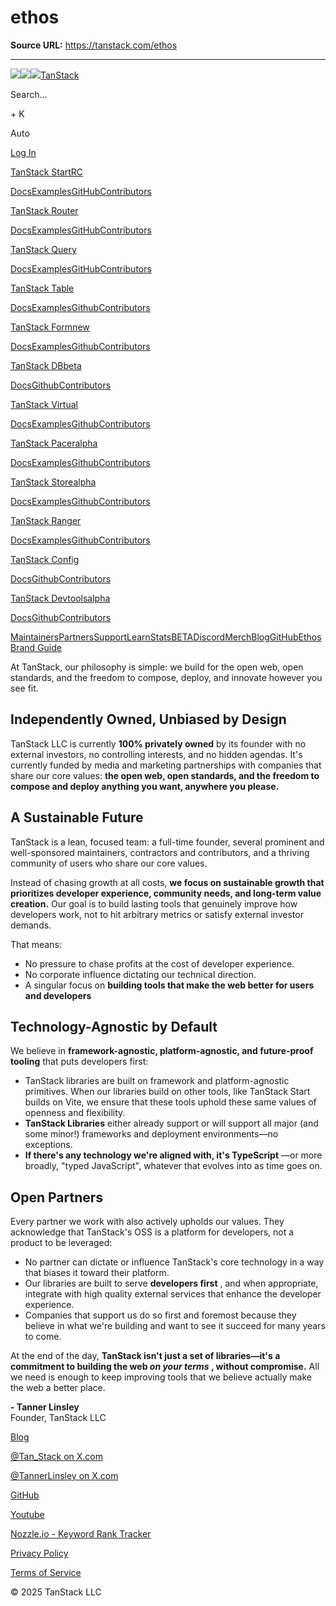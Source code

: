 # ethos

**Source URL:** https://tanstack.com/ethos

---

[![](/images/logos/logo-color-100.png)![](/images/logos/logo-black.svg)![](/images/logos/logo-white.svg)TanStack](/)

Search...

\+ K

[](https://x.com/tan_stack)[](https://bsky.app/profile/tanstack.com)[](https://instagram.com/tan_stack)

Auto

[Log In](/login)

[TanStack StartRC](/start)

[Docs](/start/latest/docs/framework/react/overview)[Examples](/start/latest/docs/framework/react/examples/start-basic)[GitHub](https://github.com/tanstack/router)[Contributors](/start/latest/docs/contributors)

[TanStack Router](/router)

[Docs](/router/latest/docs/framework/react/overview)[Examples](/router/latest/docs/framework/react/examples/kitchen-sink-file-based)[GitHub](https://github.com/tanstack/router)[Contributors](/router/latest/docs/contributors)

[TanStack Query](/query)

[Docs](/query/latest/docs/framework/react/overview)[Examples](/query/latest/docs/framework/react/examples/basic)[GitHub](https://github.com/tanstack/query)[Contributors](/query/latest/docs/contributors)

[TanStack Table](/table)

[Docs](/table/latest/docs/introduction)[Examples](/table/latest/docs/framework/react/examples/basic)[Github](https://github.com/tanstack/table)[Contributors](/table/latest/docs/contributors)

[TanStack Formnew](/form)

[Docs](/form/latest/docs)[Examples](/form/latest/docs/framework/react/examples/simple)[Github](https://github.com/tanstack/form)[Contributors](/form/latest/docs/contributors)

[TanStack DBbeta](/db)

[Docs](/db/latest/docs)[Github](https://github.com/tanstack/db)[Contributors](/db/latest/docs/contributors)

[TanStack Virtual](/virtual)

[Docs](/virtual/latest/docs/introduction)[Examples](/virtual/latest/docs/framework/react/examples/dynamic)[Github](https://github.com/tanstack/virtual)[Contributors](/virtual/latest/docs/contributors)

[TanStack Paceralpha](/pacer)

[Docs](/pacer/latest/docs)[Examples](/pacer/latest/docs/framework/react/examples/debounce)[Github](https://github.com/tanstack/pacer)[Contributors](/pacer/latest/docs/contributors)

[TanStack Storealpha](/store)

[Docs](/store/latest/docs)[Examples](/store/latest/docs/framework/react/examples/simple)[Github](https://github.com/tanstack/store)[Contributors](/store/latest/docs/contributors)

[TanStack Ranger](/ranger)

[Docs](/ranger/latest/docs/overview)[Examples](/ranger/latest/docs/framework/react/examples/basic)[Github](https://github.com/tanstack/ranger)[Contributors](/ranger/latest/docs/contributors)

[TanStack Config](/config)

[Docs](/config/latest/docs)[Github](https://github.com/tanstack/config)[Contributors](/config/latest/docs/contributors)

[TanStack Devtoolsalpha](/devtools)

[Docs](/devtools/latest/docs)[Github](https://github.com/tanstack/devtools)[Contributors](/devtools/latest/docs/contributors)

[Maintainers](/maintainers)[Partners](/partners)[Support](/support)[Learn](/learn)[StatsBETA](/stats/npm)[Discord](https://tlinz.com/discord)[Merch](https://cottonbureau.com/people/tanstack)[Blog](/blog)[GitHub](https://github.com/tanstack)[Ethos](/ethos)[Brand Guide](/brand-guide)

At TanStack, our philosophy is simple: we build for the open web, open standards, and the freedom to compose, deploy, and innovate however you see fit.

## Independently Owned, Unbiased by Design

TanStack LLC is currently **100% privately owned** by its founder with no external investors, no controlling interests, and no hidden agendas. It's currently funded by media and marketing partnerships with companies that share our core values: **the open web, open standards, and the freedom to compose and deploy anything you want, anywhere you please.**

## A Sustainable Future

TanStack is a lean, focused team: a full-time founder, several prominent and well-sponsored maintainers, contractors and contributors, and a thriving community of users who share our core values.

Instead of chasing growth at all costs, **we focus on sustainable growth that prioritizes developer experience, community needs, and long-term value creation.** Our goal is to build lasting tools that genuinely improve how developers work, not to hit arbitrary metrics or satisfy external investor demands.

That means:

  * No pressure to chase profits at the cost of developer experience.
  * No corporate influence dictating our technical direction.
  * A singular focus on **building tools that make the web better for users and developers**



## Technology-Agnostic by Default

We believe in **framework-agnostic, platform-agnostic, and future-proof tooling** that puts developers first:

  * TanStack libraries are built on framework and platform-agnostic primitives. When our libraries build on other tools, like TanStack Start builds on Vite, we ensure that these tools uphold these same values of openness and flexibility.
  * **TanStack Libraries** either already support or will support all major (and some minor!) frameworks and deployment environments—no exceptions.
  * **If there's any technology we're aligned with, it's TypeScript** —or more broadly, "typed JavaScript", whatever that evolves into as time goes on.



## Open Partners

Every partner we work with also actively upholds our values. They acknowledge that TanStack's OSS is a platform for developers, not a product to be leveraged:

  * No partner can dictate or influence TanStack's core technology in a way that biases it toward their platform.
  * Our libraries are built to serve **developers first** , and when appropriate, integrate with high quality external services that enhance the developer experience.
  * Companies that support us do so first and foremost because they believe in what we're building and want to see it succeed for many years to come.



At the end of the day, **TanStack isn't just a set of libraries—it's a commitment to building the web _on your terms_ , without compromise.** All we need is enough to keep improving tools that we believe actually make the web a better place.

**\- Tanner Linsley**  
Founder, TanStack LLC

[Blog](/blog)

[@Tan_Stack on X.com](https://x.com/tan_stack)

[@TannerLinsley on X.com](https://twitter.com/tannerlinsley)

[GitHub](https://github.com/tanstack)

[Youtube](https://www.youtube.com/user/tannerlinsley)

[Nozzle.io - Keyword Rank Tracker](https://nozzle.io)

[Privacy Policy](/privacy)

[Terms of Service](/terms)

© 2025 TanStack LLC